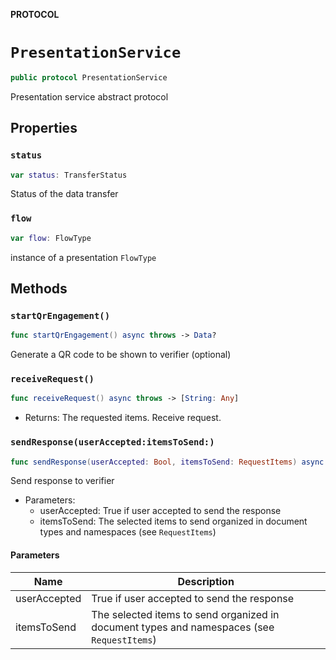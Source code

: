 **PROTOCOL**

# `PresentationService`

```swift
public protocol PresentationService
```

Presentation service abstract protocol

## Properties
### `status`

```swift
var status: TransferStatus
```

Status of the data transfer

### `flow`

```swift
var flow: FlowType
```

instance of a presentation ``FlowType``

## Methods
### `startQrEngagement()`

```swift
func startQrEngagement() async throws -> Data?
```

Generate a QR code to be shown to verifier (optional)

### `receiveRequest()`

```swift
func receiveRequest() async throws -> [String: Any]
```

- Returns: The requested items.
Receive request.

### `sendResponse(userAccepted:itemsToSend:)`

```swift
func sendResponse(userAccepted: Bool, itemsToSend: RequestItems) async throws
```

Send response to verifier
- Parameters:
  - userAccepted: True if user accepted to send the response
  - itemsToSend: The selected items to send organized in document types and namespaces (see ``RequestItems``)

#### Parameters

| Name | Description |
| ---- | ----------- |
| userAccepted | True if user accepted to send the response |
| itemsToSend | The selected items to send organized in document types and namespaces (see `RequestItems`) |